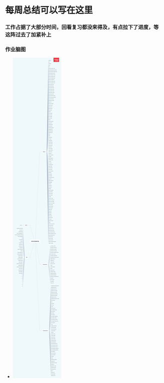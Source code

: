 # 每周总结可以写在这里
### 工作占据了大部分时间，回看复习都没来得及，有点拉下了进度，等这阵过去了加紧补上
### 作业脑图
- ![image](https://github.com/vurtnr/Frontend-01-Template/blob/master/week09/css_property.png)